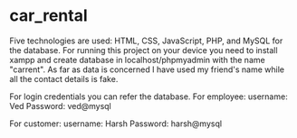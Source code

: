 # car_rental

Five technologies are used: HTML, CSS, JavaScript, PHP, and MySQL for the database. For running this project on your device you need to install xampp and create database in localhost/phpmyadmin with the name "carrent". As far as data is concerned I have used my friend's name while all the contact details is fake. 

For login credentials  you can refer the database.
For employee:
username: Ved 
Password: ved@mysql

For customer:
username: Harsh
Password: harsh@mysql

